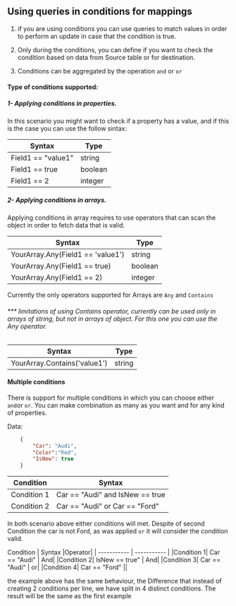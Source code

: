 ## Using queries in conditions for mappings

1. if you are using conditions you can use queries to match values in order to perform an update in case that the condition is true.

2. Only during the conditions, you can define if you want to check the condition based on data from Source table or for destination.

3.  Conditions can be aggregated by the operation ```and``` or ```or```


#### Type of conditions supported:

##### 1- Applying conditions in properties.

In this scenario you might want to check if a property has a value, and if this is the case you can use the follow sintax:

| Syntax      | Type |
| ----------- | ----------- |
| Field1 == "value1"      | string       |
| Field1 == true   | boolean        | 
| Field1 == 2   | integer        |

##### 2- Applying conditions in arrays.

Applying conditions in array requires to use operators that can scan the object in order to fetch data that is valid.

| Syntax      | Type |
| ----------- | ----------- |
| YourArray.Any(Field1 == 'value1')     | string       |
| YourArray.Any(Field1 == true)    | boolean        | 
| YourArray.Any(Field1 == 2)   | integer        |

Currently the only operators supported for Arrays are ```Any``` and ```Contains```

###### *** limitations of using Contains operator, currently can be used only in arrays of string, but not in arrays of object. For this one you can use the Any operator.

| Syntax      | Type |
| ----------- | ----------- |
| YourArray.Contains('value1')     | string       |


#### Multiple conditions

There is support for multiple conditions in which you can choose either ```and```or ```or```. You can make combination as many as you want and for any kind of properties.

Data: 
``` json
    {
        "Car": "Audi",
        "Color":"Red",
        "IsNew": true
    }
```

|Condition | Syntax      |
| ----------- | ----------- |
|Condition 1| Car == "Audi"  and  IsNew == true|
|Condition 2| Car == "Audi"  or  Car == "Ford"|

In both scenario above either conditions will met. Despite of second Condition the car is not Ford, as was applied ```or``` it will consider the condition valid.

 Condition | Syntax          |Operator|
| ----------- | ----------- |
|Condition 1| Car == "Audi" | And|
|Condition 2| IsNew == true" | And|
|Condition 3| Car == "Audi" | or|
|Condition 4|  Car == "Ford" ||

the example above has the same behaviour, the Difference that instead of creating 2 conditions per line, we have split in 4 distinct conditions. The result will be the same as the first example